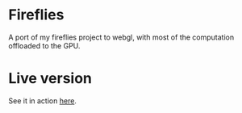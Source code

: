 # Fireflies

A port of my fireflies project to webgl, with most of the computation offloaded
to the GPU.

# Live version

See it in action [here](http://mpcomplete.github.io/fireflies/).
